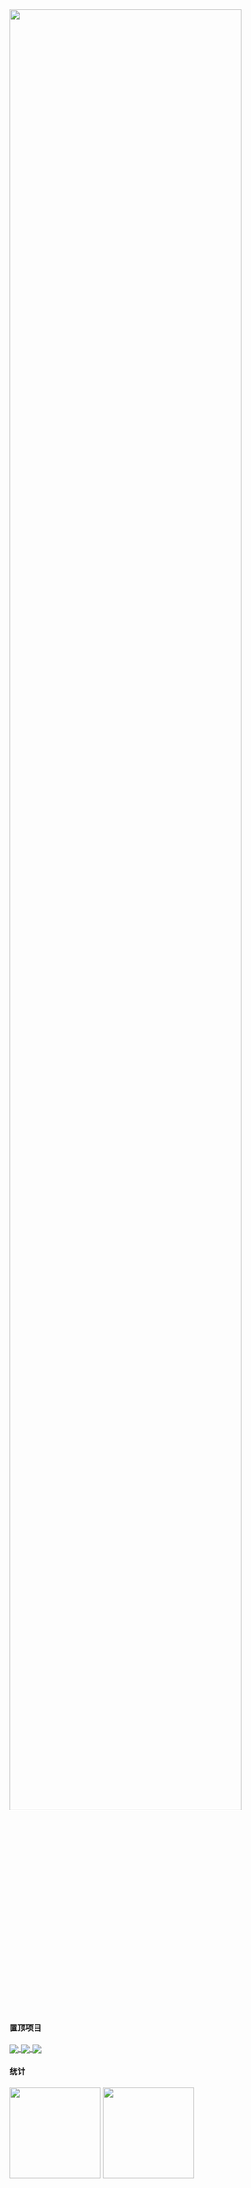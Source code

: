 <div display="Flex">
    <img width="90%"
         src="https://cdn.jsdelivr.net/gh/luguosong/images@master/blog-img/225813708-98b745f2-7d22-48cf-9150-083f1b00d6c9.gif"/>
</div>

#### 置顶项目

<div display="Flex">
    <a href="https://github.com/luguosong/programming-study">
        <img align="center"
             src="https://github-readme-stats.vercel.app/api/pin/?username=luguosong&repo=programming-study&theme=github_dark&show_owner=true"/>
    </a>
    <a href="https://github.com/luguosong/images">
        <img align="center"
             src="https://github-readme-stats.vercel.app/api/pin/?username=luguosong&repo=images&theme=github_dark&show_owner=true"/>
    </a>
    <a href="https://github.com/luguosong/open-service">
        <img align="center"
             src="https://github-readme-stats.vercel.app/api/pin/?username=luguosong&repo=open-service&theme=github_dark&show_owner=true"/>
    </a>
</div>

#### 统计

<div display="Flex">
    <img height="160em"
         src="https://github-readme-stats.vercel.app/api/top-langs/?username=luguosong&theme=github_dark&layout=compact&hide=scss,css&langs_count=10&locale=cn"/>
    <img height="160em"
         src="https://github-readme-stats.vercel.app/api?username=luguosong&show_icons=true&theme=github_dark&include_all_commits=true&hide=prs,contribs&rank_icon=github&locale=cn"/>
</div>

